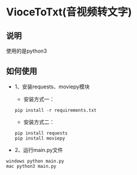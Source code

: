 # VioceToTxt(音视频转文字)

## 说明
使用的是python3

## 如何使用
- 1、安装requests、moviepy模块
	- 安装方式一：
	```
	pip install -r requirements.txt
	```
	- 安装方式二：
	```
	pip install requests
	pip install moviepy
	```

- 2、运行main.py文件
```
windows python main.py 
mac python3 main.py
```